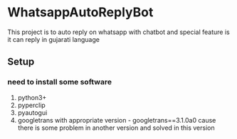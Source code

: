 # WhatsappAutoReplyBot
This project is to auto reply on whatsapp with chatbot and special feature is it can reply in gujarati language

## Setup
### need to install some software
1. python3+ 
2. pyperclip
3. pyautogui
4. googletrans with appropriate version - googletrans==3.1.0a0 cause there is some problem in another version and solved in this version
